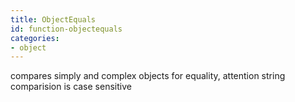 ```yaml
---
title: ObjectEquals
id: function-objectequals
categories:
- object
---
```


compares simply and complex objects for equality, attention string comparision is case sensitive
